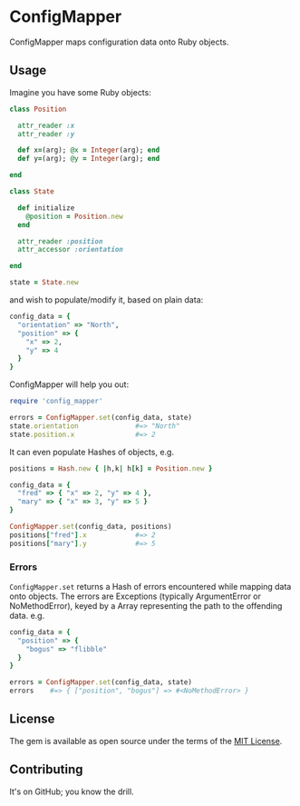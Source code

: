 # ConfigMapper

ConfigMapper maps configuration data onto Ruby objects.

## Usage

Imagine you have some Ruby objects:

```ruby
class Position

  attr_reader :x
  attr_reader :y

  def x=(arg); @x = Integer(arg); end
  def y=(arg); @y = Integer(arg); end

end

class State

  def initialize
	@position = Position.new
  end

  attr_reader :position
  attr_accessor :orientation

end

state = State.new
```

and wish to populate/modify it, based on plain data:

```ruby
config_data = {
  "orientation" => "North",
  "position" => {
	"x" => 2,
	"y" => 4
  }
}
```

ConfigMapper will help you out:

```ruby
require 'config_mapper'

errors = ConfigMapper.set(config_data, state)
state.orientation              #=> "North"
state.position.x               #=> 2
```

It can even populate Hashes of objects, e.g.

```ruby
positions = Hash.new { |h,k| h[k] = Position.new }

config_data = {
  "fred" => { "x" => 2, "y" => 4 },
  "mary" => { "x" => 3, "y" => 5 }
}

ConfigMapper.set(config_data, positions)
positions["fred"].x            #=> 2
positions["mary"].y            #=> 5
```

### Errors

`ConfigMapper.set` returns a Hash of errors encountered while mapping data
onto objects.  The errors are Exceptions (typically ArgumentError or NoMethodError),
keyed by a Array representing the path to the offending data.  e.g.

```ruby
config_data = {
  "position" => {
    "bogus" => "flibble"
  }
}

errors = ConfigMapper.set(config_data, state)
errors    #=> { ["position", "bogus"] => #<NoMethodError> }
```

## License

The gem is available as open source under the terms of the [MIT License](http://opensource.org/licenses/MIT).

## Contributing

It's on GitHub; you know the drill.
